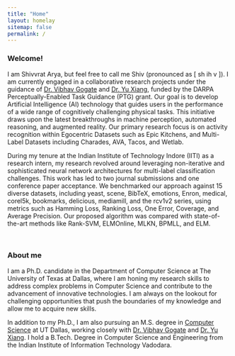 ```yaml
---
title: "Home"
layout: homelay
sitemap: false
permalink: /
---
```

### Welcome!

I am Shivvrat Arya, but feel free to call me Shiv (pronounced as [ sh ih v ]). I am currently engaged in a collaborative research projects under the guidance of [Dr. Vibhav Gogate](https://personal.utdallas.edu/~vibhav.gogate/) and [Dr. Yu Xiang](https://yuxng.github.io/), funded by the DARPA Perceptually-Enabled Task Guidance (PTG) grant. Our goal is to develop Artificial Intelligence (AI) technology that guides users in the
performance of a wide range of cognitively challenging physical tasks. This initiative draws upon the latest breakthroughs in machine perception, automated reasoning, and augmented reality. Our primary research focus is on activity recognition within Egocentric Datasets such as Epic Kitchens, and Multi-Label Datasets including Charades, AVA, Tacos, and Wetlab.

During my tenure at the Indian Institute of Technology Indore (IITI) as a research intern, my research revolved around leveraging non-iterative and sophisticated neural network architectures for multi-label classification challenges. This work has led to two journal submissions and one conference paper acceptance. We benchmarked our approach against 15 diverse datasets, including yeast, scene, BibTeX, emotions, Enron, medical, corel5k, bookmarks, delicious, mediamill, and the rcv1v2 series, using metrics such as Hamming Loss, Ranking Loss, One Error, Coverage, and Average Precision. Our proposed algorithm was compared with state-of-the-art methods like Rank-SVM, ELMOnline, MLKN, BPMLL, and ELM.

<br/>

### About me

I am a Ph.D. candidate in the Department of Computer Science at The University of Texas at Dallas, where I am honing my research skills to address complex problems in Computer Science and contribute to the advancement of innovative technologies. I am always on the lookout for challenging opportunities that push the boundaries of my knowledge and allow me to acquire new skills.

In addition to my Ph.D., I am also pursuing an M.S. degree in [Computer Science](https://cs.utdallas.edu/education/graduate/) at UT Dallas, working closely with [Dr. Vibhav Gogate](https://personal.utdallas.edu/~vibhav.gogate/) and [Dr. Yu Xiang](https://yuxng.github.io/). I hold a B.Tech. Degree in Computer Science and Engineering from the Indian Institute of Information Technology Vadodara.


[//]: #
[//]: #
[//]: #
[//]: #
[//]: #
[//]: #
[//]: #
[//]: #
[//]: #
[//]: #
